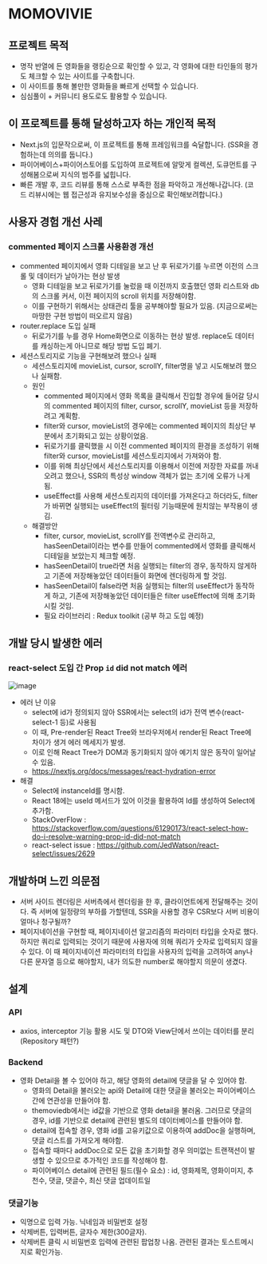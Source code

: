 # MOMOVIVIE
## 프로젝트 목적
- 명작 반열에 든 영화들을 랭킹순으로 확인할 수 있고, 각 영화에 대한 타인들의 평가도 체크할 수 있는 사이트를 구축합니다.
- 이 사이트를 통해 볼만한 영화들을 빠르게 선택할 수 있습니다.
- 심심풀이 + 커뮤니티 용도로도 활용할 수 있습니다.

## 이 프로젝트를 통해 달성하고자 하는 개인적 목적
- Next.js의 입문작으로써, 이 프로젝트를 통해 프레임워크를 숙달합니다. (SSR을 경험하는데 의의를 둡니다.)
- 파이어베이스+파이어스토어를 도입하여 프로젝트에 알맞게 컬렉션, 도큐먼트를 구성해봄으로써 지식의 범주를 넓힙니다.
- 빠른 개발 후, 코드 리뷰를 통해 스스로 부족한 점을 파악하고 개선해나갑니다. (코드 리뷰시에는 웹 접근성과 유지보수성을 중심으로 확인해보려합니다.)

## 사용자 경험 개선 사레
### commented 페이지 스크롤 사용환경 개선
- commented 페이지에서 영화 디테일을 보고 난 후 뒤로가기를 누르면 이전의 스크롤 및 데이터가 날아가는 현상 발생
  - 영화 디테일을 보고 뒤로가기를 눌렀을 때 이전까지 호출했던 영화 리스트와 db의 스크롤 커서, 이전 페이지의 scroll 위치를 저장해야함.
  - 이를 구현하기 위해서는 상태관리 툴을 공부해야할 필요가 있음. (지금으로써는 마땅한 구현 방법이 떠오르지 않음)
- router.replace 도입 실패
  - 뒤로가기를 누를 경우 Home화면으로 이동하는 현상 발생. replace도 데이터를 캐싱하는게 아니므로 해당 방법 도입 폐기.
- 세션스토리지로 기능을 구현해보려 했으나 실패
  - 세션스토리지에 movieList, cursor, scrollY, filter명을 넣고 시도해보려 했으나 실패함.
  - 원인
    - commented 페이지에서 영화 목록을 클릭해서 진입할 경우에 들어갈 당시의 commented 페이지의 filter, cursor, scrollY, movieList 등을 저장하려고 계획함.
    - filter와 cursor, movieList의 경우에는 commented 페이지의 최상단 부분에서 초기화되고 있는 상황이었음.
    - 뒤로가기를 클릭했을 시 이전 commented 페이지의 환경을 조성하기 위해 filter와 cursor, movieList를 세션스토리지에서 가져와야 함.
    - 이를 위해 최상단에서 세선스토리지를 이용해서 이전에 저장한 자료를 꺼내오려고 했으나, SSR의 특성상 window 객체가 없는 초기에 오류가 나게 됨.
    - useEffect를 사용해 세션스토리지의 데이터를 가져온다고 하더라도, filter가 바뀌면 실행되는 useEffect의 필터링 기능때문에 원치않는 부작용이 생김.
  - 해결방안
    - filter, cursor, movieList, scrollY를 전역변수로 관리하고, hasSeenDetail이라는 변수를 만들어 commented에서 영화를 클릭해서 디테일을 보았는지 체크할 예정.
    - hasSeenDetail이 true라면 처음 실행되는 filter의 경우, 동작하지 않게하고 기존에 저장해놓았던 데이터들이 화면에 렌더링하게 할 것임.
    - hasSeenDetail이 false라면 처음 실행되는 filter의 useEffect가 동작하게 하고, 기존에 저장해놓았던 데이터들은 filter useEffect에 의해 초기화시킬 것임.
    - 필요 라이브러리 : Redux toolkit (공부 하고 도입 예정)

## 개발 당시 발생한 에러
### react-select 도입 간 **Prop `id` did not match** 에러
![image](https://github.com/2duckchun/momovivie/assets/92588154/03f336fd-1cfd-4bbf-9dd5-574777f2cac2)
- 에러 난 이유
  - select에 id가 정의되지 않아 SSR에서는 select의 id가 전역 변수(react-select-1 등)로 사용됨
  - 이 때, Pre-render된 React Tree와 브라우저에서 render된 React Tree에 차이가 생겨 에러 메세지가 발생.
  - 이로 인해 React Tree가 DOM과 동기화되지 않아 예기치 않은 동작이 일어날 수 있음.
  - https://nextjs.org/docs/messages/react-hydration-error
- 해결
  - Select에 instanceId를 명시함.
  - React 18에는 useId 메서드가 있어 이것을 활용하여 Id를 생성하여 Select에 추가함.
  - StackOverFlow : https://stackoverflow.com/questions/61290173/react-select-how-do-i-resolve-warning-prop-id-did-not-match
  - react-select issue : https://github.com/JedWatson/react-select/issues/2629

## 개발하며 느낀 의문점
- 서버 사이드 렌더링은 서버측에서 렌더링을 한 후, 클라이언트에게 전달해주는 것이다. 즉 서버에 일정량의 부하를 가할텐데, SSR을 사용할 경우 CSR보다 서버 비용이 얼마나 청구될까?
- 페이지네이션을 구현할 때, 페이지네이션 알고리즘의 파라미터 타입을 숫자로 했다. 하지만 쿼리로 입력되는 것이기 때문에 사용자에 의해 쿼리가 숫자로 입력되지 않을 수 있다. 이 때 페이지네이션 파라미터의 타입을 사용자의 입력을 고려하여 any나 다른 문자열 등으로 해야할지, 내가 의도한 number로 해야할지 의문이 생겼다.

## 설계
### API
- axios, interceptor 기능 활용 시도 및 DTO와 View단에서 쓰이는 데이터를 분리 (Repository 패턴?)
### Backend
- 영화 Detail을 볼 수 있어야 하고, 해당 영화의 detail에 댓글을 달 수 있어야 함.
  - 영화의 Detail을 불러오는 api와 Detail에 대한 댓글을 불러오는 파이어베이스 간에 연관성을 만들어야 함.
  - themoviedb에서는 id값을 기반으로 영화 detail을 불러옴. 그러므로 댓글의 경우, id를 기반으로 detail에 관련된 별도의 데이터베이스를 만들어야 함.
  - detail에 접속할 경우, 영화 id를 고유키값으로 이용하여 addDoc을 실행하며, 댓글 리스트를 가져오게 해야함.
  - 접속할 때마다 addDoc으로 모든 값을 초기화할 경우 의미없는 트랜잭션이 발생할 수 있으므로 추가적인 코드를 작성해야 함.
  - 파이어베이스 detail에 관련된 필드(필수 요소) : id, 영화제목, 영화이미지, 추천수, 댓글, 댓글수, 최신 댓글 업데이트일
### 댓글기능
- 익명으로 입력 가능. 닉네임과 비밀번호 설정
- 삭제버튼, 입력버튼, 글자수 제한(300글자).
- 삭제버튼 클릭 시 비밀번호 입력에 관련된 팝업창 나옴. 관련된 결과는 토스트메시지로 확인가능.
